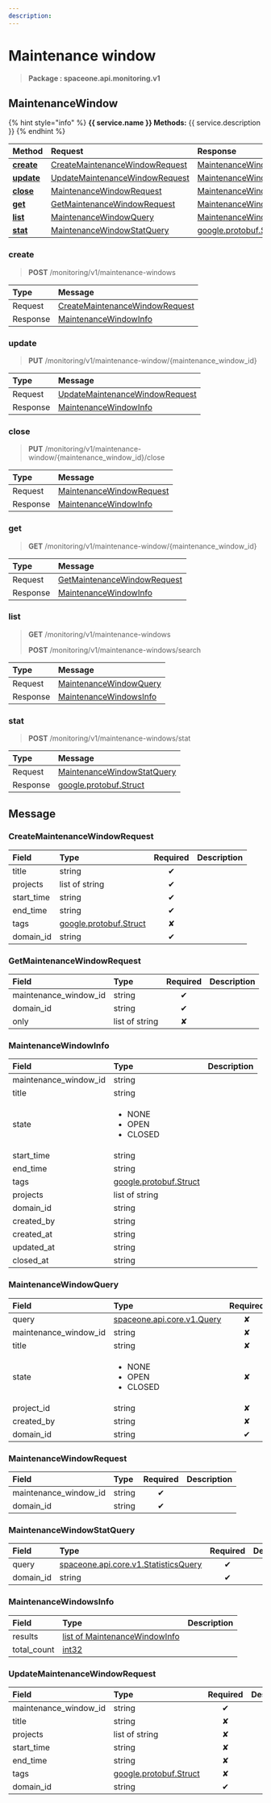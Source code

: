 ```yaml
---
description:  
---
```

# Maintenance window

>  **Package : spaceone.api.monitoring.v1**

## MaintenanceWindow

{% hint style="info" %}
**{{ service.name }} Methods:**
{{ service.description }}
{%  endhint %}


| Method | Request | Response |
| :----- | :-------- | :-------- |
| [**create**](maintenance-window.md#create)|   [CreateMaintenanceWindowRequest](maintenance-window.md#createmaintenancewindowrequest) |   [MaintenanceWindowInfo](maintenance-window.md#maintenancewindowinfo) |
| [**update**](maintenance-window.md#update)|   [UpdateMaintenanceWindowRequest](maintenance-window.md#updatemaintenancewindowrequest) |   [MaintenanceWindowInfo](maintenance-window.md#maintenancewindowinfo) |
| [**close**](maintenance-window.md#close)|   [MaintenanceWindowRequest](maintenance-window.md#maintenancewindowrequest) |   [MaintenanceWindowInfo](maintenance-window.md#maintenancewindowinfo) |
| [**get**](maintenance-window.md#get)|   [GetMaintenanceWindowRequest](maintenance-window.md#getmaintenancewindowrequest) |   [MaintenanceWindowInfo](maintenance-window.md#maintenancewindowinfo) |
| [**list**](maintenance-window.md#list)|   [MaintenanceWindowQuery](maintenance-window.md#maintenancewindowquery) |   [MaintenanceWindowsInfo](maintenance-window.md#maintenancewindowsinfo) |
| [**stat**](maintenance-window.md#stat)|   [MaintenanceWindowStatQuery](maintenance-window.md#maintenancewindowstatquery) |  [google.protobuf.Struct](https://github.com/protocolbuffers/protobuf/blob/master/src/google/protobuf/struct.proto)| 
 

 
### create
> **POST** /monitoring/v1/maintenance-windows
>


| Type | Message |
| :--- | :--- |
| Request | [CreateMaintenanceWindowRequest](maintenance-window.md#createmaintenancewindowrequest) |
| Response |  [MaintenanceWindowInfo](maintenance-window.md#maintenancewindowinfo)  |
 
 

 
### update
> **PUT** /monitoring/v1/maintenance-window/{maintenance_window_id}
>


| Type | Message |
| :--- | :--- |
| Request | [UpdateMaintenanceWindowRequest](maintenance-window.md#updatemaintenancewindowrequest) |
| Response |  [MaintenanceWindowInfo](maintenance-window.md#maintenancewindowinfo)  |
 
 

 
### close
> **PUT** /monitoring/v1/maintenance-window/{maintenance_window_id}/close
>


| Type | Message |
| :--- | :--- |
| Request | [MaintenanceWindowRequest](maintenance-window.md#maintenancewindowrequest) |
| Response |  [MaintenanceWindowInfo](maintenance-window.md#maintenancewindowinfo)  |
 
 

 
### get
> **GET** /monitoring/v1/maintenance-window/{maintenance_window_id}
>


| Type | Message |
| :--- | :--- |
| Request | [GetMaintenanceWindowRequest](maintenance-window.md#getmaintenancewindowrequest) |
| Response |  [MaintenanceWindowInfo](maintenance-window.md#maintenancewindowinfo)  |
 
 

 
### list
> **GET** /monitoring/v1/maintenance-windows
>
> **POST** /monitoring/v1/maintenance-windows/search



| Type | Message |
| :--- | :--- |
| Request | [MaintenanceWindowQuery](maintenance-window.md#maintenancewindowquery) |
| Response |  [MaintenanceWindowsInfo](maintenance-window.md#maintenancewindowsinfo)  |
 
 

 
### stat
> **POST** /monitoring/v1/maintenance-windows/stat
>


| Type | Message |
| :--- | :--- |
| Request | [MaintenanceWindowStatQuery](maintenance-window.md#maintenancewindowstatquery) |
| Response | [google.protobuf.Struct](https://github.com/protocolbuffers/protobuf/blob/master/src/google/protobuf/struct.proto) |


## 

## Message

### CreateMaintenanceWindowRequest
| Field | Type | Required | Description |
| :--- | :--- | :---: | :--- |
| title |string|✔| |
| projects |list of string|✔| |
| start_time |string|✔| |
| end_time |string|✔| |
| tags |[google.protobuf.Struct](https://github.com/protocolbuffers/protobuf/blob/master/src/google/protobuf/struct.proto)|✘| |
| domain_id |string|✔| |

### GetMaintenanceWindowRequest
| Field | Type | Required | Description |
| :--- | :--- | :---: | :--- |
| maintenance_window_id |string|✔| |
| domain_id |string|✔| |
| only |list of string|✘| |

### MaintenanceWindowInfo
<table>
  <thead>
    <tr>
      <th style="text-align:left; width:100px;">Field</th>
      <th style="text-align:left">Type</th>
      <th style="text-align:left">Description</th>
    </tr>
  </thead>
  <tbody>
    <tr>
      <td style="text-align:left; width:100px;">maintenance_window_id</td>
      <td style="text-align:left">string</td>
<td style="text-align:left"></td>

   </tr>
    <tr>
      <td style="text-align:left; width:100px;">title</td>
      <td style="text-align:left">string</td>
<td style="text-align:left"></td>

   </tr>
    <tr>
      <td style="text-align:left; width:100px;">state</td>
      <td style="text-align:left"><ul>
          	<li>NONE</li>
          	<li>OPEN</li>
          	<li>CLOSED</li>
        </ul></td>
<td style="text-align:left"></td>

   </tr>
    <tr>
      <td style="text-align:left; width:100px;">start_time</td>
      <td style="text-align:left">string</td>
<td style="text-align:left"></td>

   </tr>
    <tr>
      <td style="text-align:left; width:100px;">end_time</td>
      <td style="text-align:left">string</td>
<td style="text-align:left"></td>

   </tr>
    <tr>
      <td style="text-align:left; width:100px;">tags</td>
      <td style="text-align:left"><a href="https://github.com/protocolbuffers/protobuf/blob/master/src/google/protobuf/struct.proto">google.protobuf.Struct</a></td>
<td style="text-align:left"></td>

   </tr>
    <tr>
      <td style="text-align:left; width:100px;">projects</td>
      <td style="text-align:left">list of string</td>
<td style="text-align:left"></td>

   </tr>
    <tr>
      <td style="text-align:left; width:100px;">domain_id</td>
      <td style="text-align:left">string</td>
<td style="text-align:left"></td>

   </tr>
    <tr>
      <td style="text-align:left; width:100px;">created_by</td>
      <td style="text-align:left">string</td>
<td style="text-align:left"></td>

   </tr>
    <tr>
      <td style="text-align:left; width:100px;">created_at</td>
      <td style="text-align:left">string</td>
<td style="text-align:left"></td>

   </tr>
    <tr>
      <td style="text-align:left; width:100px;">updated_at</td>
      <td style="text-align:left">string</td>
<td style="text-align:left"></td>

   </tr>
    <tr>
      <td style="text-align:left; width:100px;">closed_at</td>
      <td style="text-align:left">string</td>
<td style="text-align:left"></td>

   </tr>
  </tbody>
</table>



### MaintenanceWindowQuery
<table>
  <thead>
    <tr>
      <th style="text-align:left; width:100px;">Field</th>
      <th style="text-align:left">Type</th>
      <th style="text-align:center">Required</th>
      <th style="text-align:left">Description</th>
    </tr>
  </thead>
  <tbody>
    <tr>
      <td style="text-align:left; width:100px;">query</td>
      <td style="text-align:left"><a href="https://spaceone-dev.gitbook.io/api-reference/common-v1/search-query">spaceone.api.core.v1.Query</a></td>
<td style="text-align:center">✘</td>
<td style="text-align:left"></td>
   </tr>
    <tr>
      <td style="text-align:left; width:100px;">maintenance_window_id</td>
      <td style="text-align:left">string</td>
<td style="text-align:center">✘</td>
<td style="text-align:left"></td>
   </tr>
    <tr>
      <td style="text-align:left; width:100px;">title</td>
      <td style="text-align:left">string</td>
<td style="text-align:center">✘</td>
<td style="text-align:left"></td>
   </tr>
    <tr>
      <td style="text-align:left; width:100px;">state</td>
      <td style="text-align:left"><ul>
          	<li>NONE</li>
          	<li>OPEN</li>
          	<li>CLOSED</li>
        </ul></td>
<td style="text-align:center">✘</td>
<td style="text-align:left"></td>
   </tr>
    <tr>
      <td style="text-align:left; width:100px;">project_id</td>
      <td style="text-align:left">string</td>
<td style="text-align:center">✘</td>
<td style="text-align:left"></td>
   </tr>
    <tr>
      <td style="text-align:left; width:100px;">created_by</td>
      <td style="text-align:left">string</td>
<td style="text-align:center">✘</td>
<td style="text-align:left"></td>
   </tr>
    <tr>
      <td style="text-align:left; width:100px;">domain_id</td>
      <td style="text-align:left">string</td>
<td style="text-align:center">✔</td>
<td style="text-align:left"></td>
   </tr>
  </tbody>
</table>



### MaintenanceWindowRequest
| Field | Type | Required | Description |
| :--- | :--- | :---: | :--- |
| maintenance_window_id |string|✔| |
| domain_id |string|✔| |

### MaintenanceWindowStatQuery
| Field | Type | Required | Description |
| :--- | :--- | :---: | :--- |
| query |[spaceone.api.core.v1.StatisticsQuery](https://spaceone-dev.gitbook.io/api-reference/common-v1/statistics-query)|✔| |
| domain_id |string|✔| |

### MaintenanceWindowsInfo
| Field | Type |  Description |
| :--- | :--- | :--- |
| results |[list of MaintenanceWindowInfo](maintenance-window.md#maintenancewindowinfo) | |
| total_count |[int32](https://github.com/protocolbuffers/protobuf/blob/master/src/google/protobuf/type.proto) | |

### UpdateMaintenanceWindowRequest
| Field | Type | Required | Description |
| :--- | :--- | :---: | :--- |
| maintenance_window_id |string|✔| |
| title |string|✘| |
| projects |list of string|✘| |
| start_time |string|✘| |
| end_time |string|✘| |
| tags |[google.protobuf.Struct](https://github.com/protocolbuffers/protobuf/blob/master/src/google/protobuf/struct.proto)|✘| |
| domain_id |string|✔| |
